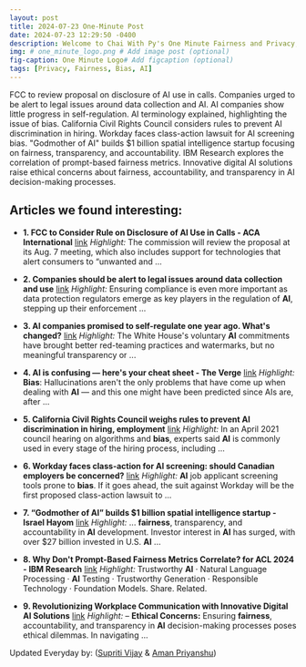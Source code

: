 ```yaml
---
layout: post
title: 2024-07-23 One-Minute Post
date: 2024-07-23 12:29:50 -0400
description: Welcome to Chai With Py's One Minute Fairness and Privacy, which aims to provide you the current happenings in the world of Fairness, Privacy, and AI.
img: # one_minute_logo.png # Add image post (optional)
fig-caption: One Minute Logo# Add figcaption (optional)
tags: [Privacy, Fairness, Bias, AI]
---
```


FCC to review proposal on disclosure of AI use in calls. Companies urged to be alert to legal issues around data collection and AI. AI companies show little progress in self-regulation. AI terminology explained, highlighting the issue of bias. California Civil Rights Council considers rules to prevent AI discrimination in hiring. Workday faces class-action lawsuit for AI screening bias. "Godmother of AI" builds $1 billion spatial intelligence startup focusing on fairness, transparency, and accountability. IBM Research explores the correlation of prompt-based fairness metrics. Innovative digital AI solutions raise ethical concerns about fairness, accountability, and transparency in AI decision-making processes.

## Articles we found interesting:

- **1. FCC to Consider Rule on Disclosure of <b>AI</b> Use in Calls - ACA International** [link](https://www.acainternational.org/news/fcc-to-consider-rule-on-disclosure-of-ai-use-in-calls/)
_Highlight:_ The commission will review the proposal at its Aug. 7 meeting, which also includes support for technologies that alert consumers to “unwanted and&nbsp;...

- **2. Companies should be alert to legal issues around data collection and use** [link](https://www.twobirds.com/en/insights/2024/global/companies-should-be-alert-to-legal-issues-around-data-collection-and-use)
_Highlight:_ Ensuring compliance is even more important as data protection regulators emerge as key players in the regulation of <b>AI</b>, stepping up their enforcement&nbsp;...

- **3. <b>AI</b> companies promised to self-regulate one year ago. What&#39;s changed?** [link](https://www.technologyreview.com/2024/07/22/1095193/ai-companies-promised-the-white-house-to-self-regulate-one-year-ago-whats-changed/)
_Highlight:_ The White House&#39;s voluntary <b>AI</b> commitments have brought better red-teaming practices and watermarks, but no meaningful transparency or&nbsp;...

- **4. <b>AI</b> is confusing — here&#39;s your cheat sheet - The Verge** [link](https://www.theverge.com/24201441/ai-terminology-explained-humans)
_Highlight:_ <b>Bias</b>: Hallucinations aren&#39;t the only problems that have come up when dealing with <b>AI</b> — and this one might have been predicted since AIs are, after&nbsp;...

- **5. California Civil Rights Council weighs rules to prevent <b>AI</b> discrimination in hiring, employment** [link](https://statescoop.com/california-civil-rights-council-ai-hiring-employment-discrimination/)
_Highlight:_ In an April 2021 council hearing on algorithms and <b>bias</b>, experts said <b>AI</b> is commonly used in every stage of the hiring process, including&nbsp;...

- **6. Workday faces class-action for <b>AI</b> screening: should Canadian employers be concerned?** [link](https://www.hrreporter.com/focus-areas/employment-law/workday-faces-class-action-for-ai-screening-should-canadian-employers-be-concerned/387449)
_Highlight:_ <b>AI</b> job applicant screening tools prone to <b>bias</b>. If it goes ahead, the suit against Workday will be the first proposed class-action lawsuit to&nbsp;...

- **7. “Godmother of <b>AI</b>” builds $1 billion spatial intelligence startup - Israel Hayom** [link](https://www.israelhayom.com/2024/07/23/godmother-of-ai-builds-1-billion-spatial-intelligence-startup/)
_Highlight:_ ... <b>fairness</b>, transparency, and accountability in <b>AI</b> development. Investor interest in <b>AI</b> has surged, with over $27 billion invested in U.S. <b>AI</b>&nbsp;...

- **8. Why Don&#39;t Prompt-Based <b>Fairness</b> Metrics Correlate? for ACL 2024 - IBM Research** [link](https://research.ibm.com/publications/why-dont-prompt-based-fairness-metrics-correlate)
_Highlight:_ Trustworthy <b>AI</b> &middot; Natural Language Processing &middot; <b>AI</b> Testing &middot; Trustworthy Generation &middot; Responsible Technology &middot; Foundation Models. Share. Related.

- **9. Revolutionizing Workplace Communication with Innovative Digital <b>AI</b> Solutions** [link](https://elblog.pl/2024/07/23/revolutionizing-workplace-communication-with-innovative-digital-ai-solutions/)
_Highlight:_ – **Ethical Concerns:** Ensuring <b>fairness</b>, accountability, and transparency in <b>AI</b> decision-making processes poses ethical dilemmas. In navigating&nbsp;...


Updated Everyday by: (<a href="https://supritivijay.github.io/">Supriti Vijay</a> & <a href="https://amanpriyanshu.github.io/">Aman Priyanshu</a>)
